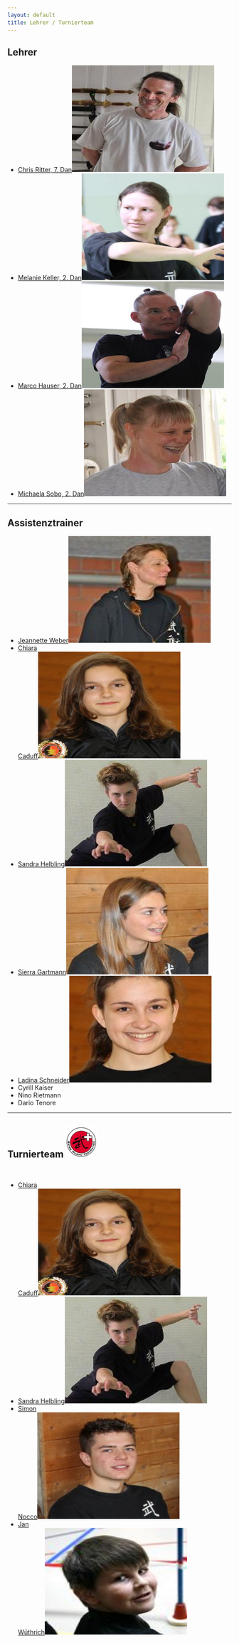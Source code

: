 ```yaml
---
layout: default
title: Lehrer / Turnierteam
---
```


## Lehrer

<ul class="small-block-grid-1 medium-block-grid-2 large-block-grid-3">
<li><a href="/lehrer-turnierteam/chris-ritter/" class="button-contact-place" title="Master Chris Ritter">Chris Ritter, 7. Dan<img src="/images/cr.jpg" width="320" height="240" alt="Chris Ritter"></a></li>
<li><a href="/lehrer-turnierteam/melanie-keller/" class="button-contact-place" title="Melanie Keller">Melanie Keller, 2. Dan<img src="/images/melanie-keller.jpg" width="320" height="240" alt="Melanie Keller"></a></li>
<li><a href="/lehrer-turnierteam/marco-hauser/" class="button-contact-place" title="Marco Hauser">Marco Hauser, 2. Dan<img src="/images/marco-hauser.jpg" width="320" height="240" alt="Marco Hauser"></a></li>
<li><a href="/lehrer-turnierteam/michaela-sobo/" class="button-contact-place" title="Michaela Sobo">Michaela Sobo, 2. Dan<img src="/images/michaela-sobo.jpg" width="320" height="240" alt="Michaela Sobosczyk"></a></li>
</ul>

- - -
## Assistenztrainer

<ul class="small-block-grid-1 medium-block-grid-2 large-block-grid-3">
<li><a href="/lehrer-turnierteam/jeannette-weber/" class="button-contact-place" title="Jeannette Weber">Jeannette Weber<img src="/images/jeannette-weber.jpg" width="320" height="240" alt="Jeannette Weber"></a></li>
<li><a href="/lehrer-turnierteam/chiara-caduff/" class="button-contact-place" title="Chiara Caduff">Chiara<br>Caduff<img src="/images/chiara-caduff.jpg" width="320" height="240" alt="Chiara Caduff"></a></li>
<li><a href="/lehrer-turnierteam/sandra-helbling/" class="button-contact-place" title="Sandra Helbling">Sandra Helbling<img src="/images/sandra-helbling.jpg" width="320" height="240" alt="Sandra Helbling"></a></li>
<li><a href="/lehrer-turnierteam/sierra-gartmann/" class="button-contact-place" title="Sierra Gartmann">Sierra Gartmann<img src="/images/sierra-gartmann.jpg" width="320" height="240" alt="Sierra Gartmann"></a></li>
<li><a href="/lehrer-turnierteam/ladina-schneider" class="button-contact-place" title="Ladina Schneider">Ladina Schneider<img src="/images/ladina-schneider.jpg" width="320" height="240" alt="Ladina Schneider"></a></li>
<li><a class="button-contact-place" title="Cyrill Kaiser">Cyrill Kaiser</a></li>
<li><a class="button-contact-place" title="Nino Rietmann">Nino Rietmann</a></li>
<li><a class="button-contact-place" title="Dario Tenore">Dario Tenore</a></li>
</ul>


- - -
## Turnierteam <a href="http://www.swisswushu.ch/"><img src="/images/swisswushu.jpg" alt="Swisswushu" width="70px"></a>

<br>
<ul class="small-block-grid-1 medium-block-grid-2 large-block-grid-3">
<li><a href="/lehrer-turnierteam/chiara-caduff/" class="button-contact-place" title="Chiara Caduff">Chiara<br>Caduff<img src="/images/chiara-caduff.jpg" width="320" height="240" alt="Chiara Caduff"></a></li>
<li><a href="/lehrer-turnierteam/sandra-helbling/" class="button-contact-place" title="Sandra Helbling">Sandra Helbling<img src="/images/sandra-helbling.jpg" width="320" height="240" alt="Sandra Helbling"></a></li>
<li><a href="/lehrer-turnierteam/simon-nocco/" class="button-contact-place" title="Simon Nocco">Simon<br>Nocco<img src="/images/simon-nocco.jpg" width="320" height="240" alt="Simon Nocco"></a></li>
<li><a href="/lehrer-turnierteam/jan-wüthrich/" class="button-contact-place" title="Jan Wüthrich">Jan<br>Wüthrich<img src="/images/jan-wuethrich.jpg" width="320" height="240" alt="Jan Wüthrich"></a></li>
</ul>